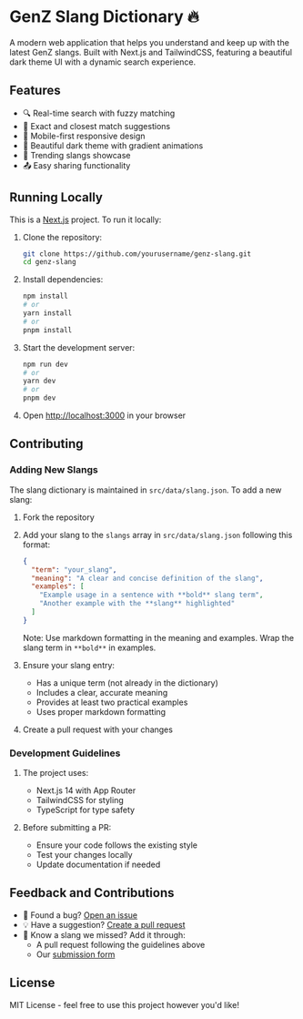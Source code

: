 # GenZ Slang Dictionary 🔥

A modern web application that helps you understand and keep up with the latest GenZ slangs. Built with Next.js and TailwindCSS, featuring a beautiful dark theme UI with a dynamic search experience.

## Features

- 🔍 Real-time search with fuzzy matching
- 🎯 Exact and closest match suggestions
- 📱 Mobile-first responsive design
- 🌙 Beautiful dark theme with gradient animations
- 🔄 Trending slangs showcase
- 📤 Easy sharing functionality

## Running Locally

This is a [Next.js](https://nextjs.org) project. To run it locally:

1. Clone the repository:
   ```bash
   git clone https://github.com/yourusername/genz-slang.git
   cd genz-slang
   ```

2. Install dependencies:
   ```bash
   npm install
   # or
   yarn install
   # or
   pnpm install
   ```

3. Start the development server:
   ```bash
   npm run dev
   # or
   yarn dev
   # or
   pnpm dev
   ```

4. Open [http://localhost:3000](http://localhost:3000) in your browser

## Contributing

### Adding New Slangs

The slang dictionary is maintained in `src/data/slang.json`. To add a new slang:

1. Fork the repository
2. Add your slang to the `slangs` array in `src/data/slang.json` following this format:
   ```json
   {
     "term": "your_slang",
     "meaning": "A clear and concise definition of the slang",
     "examples": [
       "Example usage in a sentence with **bold** slang term",
       "Another example with the **slang** highlighted"
     ]
   }
   ```
   Note: Use markdown formatting in the meaning and examples. Wrap the slang term in `**bold**` in examples.

3. Ensure your slang entry:
   - Has a unique term (not already in the dictionary)
   - Includes a clear, accurate meaning
   - Provides at least two practical examples
   - Uses proper markdown formatting

4. Create a pull request with your changes

### Development Guidelines

1. The project uses:
   - Next.js 14 with App Router
   - TailwindCSS for styling
   - TypeScript for type safety

2. Before submitting a PR:
   - Ensure your code follows the existing style
   - Test your changes locally
   - Update documentation if needed

## Feedback and Contributions

- 🐛 Found a bug? [Open an issue](https://github.com/yourusername/genz-slang/issues)
- 💡 Have a suggestion? [Create a pull request](https://github.com/yourusername/genz-slang/pulls)
- 📖 Know a slang we missed? Add it through:
  - A pull request following the guidelines above
  - Our [submission form](https://forms.gle/QNs6juDmg8rzxN2Z9)

## License

MIT License - feel free to use this project however you'd like!
